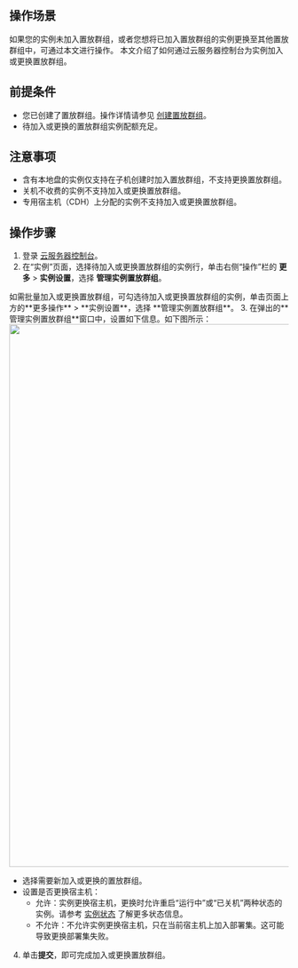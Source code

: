 ## 操作场景
如果您的实例未加入置放群组，或者您想将已加入置放群组的实例更换至其他置放群组中，可通过本文进行操作。
本文介绍了如何通过云服务器控制台为实例加入或更换置放群组。

## 前提条件
- 您已创建了置放群组。操作详情请参见 [创建置放群组](https://cloud.tencent.com/document/product/213/17020)。
- 待加入或更换的置放群组实例配额充足。

## 注意事项
- 含有本地盘的实例仅支持在子机创建时加入置放群组，不支持更换置放群组。
- 关机不收费的实例不支持加入或更换置放群组。
- 专用宿主机（CDH）上分配的实例不支持加入或更换置放群组。

## 操作步骤

1. 登录 [云服务器控制台](https://console.cloud.tencent.com/cvm/instance/index?rid=1)。
2. 在“实例”页面，选择待加入或更换置放群组的实例行，单击右侧“操作”栏的 **更多** > **实例设置**，选择 **管理实例置放群组**。
<dx-alert infotype="explain" title="">
如需批量加入或更换置放群组，可勾选待加入或更换置放群组的实例，单击页面上方的**更多操作** > **实例设置**，选择 **管理实例置放群组**。
</dx-alert>
3. 在弹出的**管理实例置放群组**窗口中，设置如下信息。如下图所示：
<img style="width:978px; max-width: inherit;" src="https://qcloudimg.tencent-cloud.cn/raw/671ffd187c467ea6f86014a5f90eb39d.png" />

 - 选择需要新加入或更换的置放群组。
 - 设置是否更换宿主机：
    - 允许：实例更换宿主机，更换时允许重启“运行中”或“已关机”两种状态的实例。请参考 [实例状态](https://cloud.tencent.com/document/product/213/4856#.E5.AE.9E.E4.BE.8B.E7.8A.B6.E6.80.81) 了解更多状态信息。
    - 不允许：不允许实例更换宿主机，只在当前宿主机上加入部署集。这可能导致更换部署集失败。    
4. 单击**提交**，即可完成加入或更换置放群组。


                  
